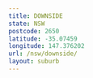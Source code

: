 ```yaml
---
title: DOWNSIDE
state: NSW
postcode: 2650
latitude: -35.07459
longitude: 147.376202
url: /nsw/downside/
layout: suburb
---
```

